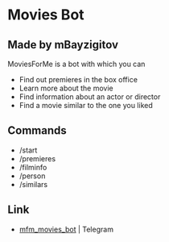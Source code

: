 # Movies Bot
## Made by mBayzigitov

MoviesForMe is a bot with which you can

- Find out premieres in the box office
- Learn more about the movie
- Find information about an actor or director
- Find a movie similar to the one you liked

## Commands

- /start
- /premieres
- /filminfo
- /person
- /similars


## Link


- [mfm_movies_bot](https://t.me/mfm_movies_bot) | Telegram
